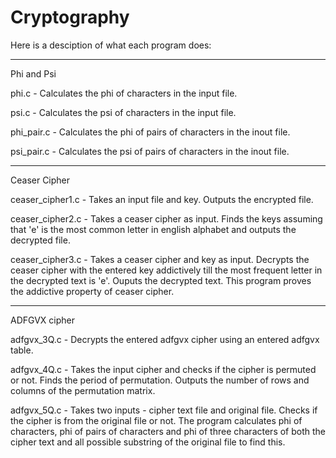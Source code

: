 # Cryptography

Here is a desciption of what each program does:

************
Phi and Psi

 phi.c - Calculates the phi of characters in the input file.
  
 psi.c - Calculates the psi of characters in the input file.

 phi_pair.c - Calculates the phi of pairs of characters in the inout file.
  
 psi_pair.c - Calculates the psi of pairs of characters in the inout file.

*************
Ceaser Cipher

ceaser_cipher1.c - Takes an input file and key. Outputs the encrypted file.

ceaser_cipher2.c - Takes a ceaser cipher as input. Finds the keys assuming that 'e' is the most common letter in english      alphabet and outputs the decrypted file.

ceaser_cipher3.c - Takes a ceaser cipher and key as input. Decrypts the ceaser cipher with the entered key addictively till the most frequent letter in the decrypted text is 'e'. Ouputs the decrypted text. This program proves the addictive property of ceaser cipher.

*************
ADFGVX cipher

adfgvx_3Q.c - Decrypts the entered adfgvx cipher using an entered adfgvx table.

adfgvx_4Q.c - Takes the input cipher and checks if the cipher is permuted or not. Finds the period of permutation. Outputs the number of rows and columns of the permutation matrix.

adfgvx_5Q.c - Takes two inputs - cipher text file and original file. Checks if the cipher is from the original file or not. The program calculates phi of characters, phi of pairs of characters and phi of three characters of both the cipher text and all possible substring of the original file to find this.
